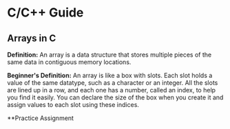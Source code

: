 # C/C++ Guide

## Arrays in C
**Definition:** An array is a data structure that stores multiple pieces of the same data in contiguous memory locations.

**Beginner's Definition:** An array is like a box with slots. Each slot holds a value of the same datatype, such as a character or an integer. All the slots are lined up in a row, and each one has a number, called an index, to help you find it easily. You can declare the size of the box when you create it and assign values to each slot using these indices.

**Practice Assignment


